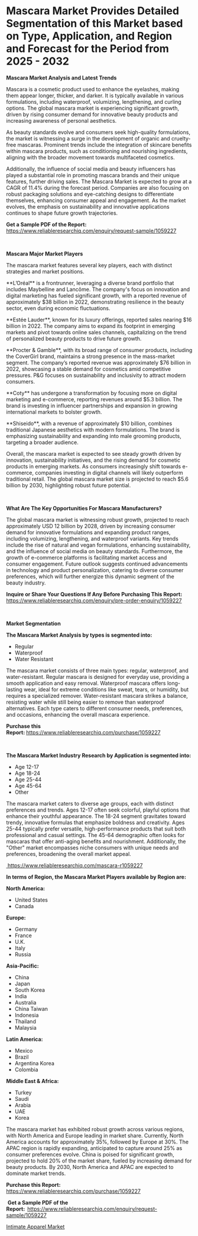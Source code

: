 <p><h1>Mascara Market Provides Detailed Segmentation of this Market based on Type, Application, and Region and Forecast for the Period from 2025 - 2032</h1></p><p><strong>Mascara Market Analysis and Latest Trends</strong></p>
<p><p>Mascara is a cosmetic product used to enhance the eyelashes, making them appear longer, thicker, and darker. It is typically available in various formulations, including waterproof, volumizing, lengthening, and curling options. The global mascara market is experiencing significant growth, driven by rising consumer demand for innovative beauty products and increasing awareness of personal aesthetics. </p><p>As beauty standards evolve and consumers seek high-quality formulations, the market is witnessing a surge in the development of organic and cruelty-free mascaras. Prominent trends include the integration of skincare benefits within mascara products, such as conditioning and nourishing ingredients, aligning with the broader movement towards multifaceted cosmetics. </p><p>Additionally, the influence of social media and beauty influencers has played a substantial role in promoting mascara brands and their unique features, further driving sales. The Mascara Market is expected to grow at a CAGR of 11.4% during the forecast period. Companies are also focusing on robust packaging solutions and eye-catching designs to differentiate themselves, enhancing consumer appeal and engagement. As the market evolves, the emphasis on sustainability and innovative applications continues to shape future growth trajectories.</p></p>
<p><strong>Get a Sample PDF of the Report:&nbsp;</strong> <a href="https://www.reliableresearchiq.com/enquiry/request-sample/1059227?utm_campaign=2267&utm_medium=2&utm_source=Github&utm_content=ia&utm_term=05022025&utm_id=mascara">https://www.reliableresearchiq.com/enquiry/request-sample/1059227</a></p>
<p>&nbsp;</p>
<p><strong>Mascara Major Market Players</strong></p>
<p><p>The mascara market features several key players, each with distinct strategies and market positions. </p><p>**L’Oréal** is a frontrunner, leveraging a diverse brand portfolio that includes Maybelline and Lancôme. The company's focus on innovation and digital marketing has fueled significant growth, with a reported revenue of approximately $38 billion in 2022, demonstrating resilience in the beauty sector, even during economic fluctuations.</p><p>**Estée Lauder**, known for its luxury offerings, reported sales nearing $16 billion in 2022. The company aims to expand its footprint in emerging markets and pivot towards online sales channels, capitalizing on the trend of personalized beauty products to drive future growth.</p><p>**Procter & Gamble**, with its broad range of consumer products, including the CoverGirl brand, maintains a strong presence in the mass-market segment. The company’s reported revenue was approximately $76 billion in 2022, showcasing a stable demand for cosmetics amid competitive pressures. P&G focuses on sustainability and inclusivity to attract modern consumers.</p><p>**Coty** has undergone a transformation by focusing more on digital marketing and e-commerce, reporting revenues around $5.3 billion. The brand is investing in influencer partnerships and expansion in growing international markets to bolster growth.</p><p>**Shiseido**, with a revenue of approximately $10 billion, combines traditional Japanese aesthetics with modern formulations. The brand is emphasizing sustainability and expanding into male grooming products, targeting a broader audience.</p><p>Overall, the mascara market is expected to see steady growth driven by innovation, sustainability initiatives, and the rising demand for cosmetic products in emerging markets. As consumers increasingly shift towards e-commerce, companies investing in digital channels will likely outperform traditional retail. The global mascara market size is projected to reach $5.6 billion by 2030, highlighting robust future potential.</p></p>
<p>&nbsp;</p>
<p><strong>What Are The Key Opportunities For Mascara Manufacturers?</strong></p>
<p><p>The global mascara market is witnessing robust growth, projected to reach approximately USD 12 billion by 2028, driven by increasing consumer demand for innovative formulations and expanding product ranges, including volumizing, lengthening, and waterproof variants. Key trends include the rise of natural and vegan formulations, enhancing sustainability, and the influence of social media on beauty standards. Furthermore, the growth of e-commerce platforms is facilitating market access and consumer engagement. Future outlook suggests continued advancements in technology and product personalization, catering to diverse consumer preferences, which will further energize this dynamic segment of the beauty industry.</p></p>
<p><strong>Inquire or Share Your Questions If Any Before Purchasing This Report:</strong> <a href="https://www.reliableresearchiq.com/enquiry/pre-order-enquiry/1059227?utm_campaign=2267&utm_medium=2&utm_source=Github&utm_content=ia&utm_term=05022025&utm_id=mascara">https://www.reliableresearchiq.com/enquiry/pre-order-enquiry/1059227</a></p>
<p>&nbsp;</p>
<p><strong>Market Segmentation</strong></p>
<p><strong>The Mascara Market Analysis by types is segmented into:</strong></p>
<p><ul><li>Regular</li><li>Waterproof</li><li>Water Resistant</li></ul></p>
<p><p>The mascara market consists of three main types: regular, waterproof, and water-resistant. Regular mascara is designed for everyday use, providing a smooth application and easy removal. Waterproof mascara offers long-lasting wear, ideal for extreme conditions like sweat, tears, or humidity, but requires a specialized remover. Water-resistant mascara strikes a balance, resisting water while still being easier to remove than waterproof alternatives. Each type caters to different consumer needs, preferences, and occasions, enhancing the overall mascara experience.</p></p>
<p><strong>Purchase this Report:&nbsp;</strong><a href="https://www.reliableresearchiq.com/purchase/1059227?utm_campaign=2267&utm_medium=2&utm_source=Github&utm_content=ia&utm_term=05022025&utm_id=mascara">https://www.reliableresearchiq.com/purchase/1059227</a></p>
<p>&nbsp;</p>
<p><strong>The Mascara Market Industry Research by Application is segmented into:</strong></p>
<p><ul><li>Age 12-17</li><li>Age 18-24</li><li>Age 25-44</li><li>Age 45-64</li><li>Other</li></ul></p>
<p><p>The mascara market caters to diverse age groups, each with distinct preferences and trends. Ages 12-17 often seek colorful, playful options that enhance their youthful appearance. The 18-24 segment gravitates toward trendy, innovative formulas that emphasize boldness and creativity. Ages 25-44 typically prefer versatile, high-performance products that suit both professional and casual settings. The 45-64 demographic often looks for mascaras that offer anti-aging benefits and nourishment. Additionally, the "Other" market encompasses niche consumers with unique needs and preferences, broadening the overall market appeal.</p></p>
<p><a href="https://www.reliableresearchiq.com/mascara-r1059227?utm_campaign=2267&utm_medium=2&utm_source=Github&utm_content=ia&utm_term=05022025&utm_id=mascara">&nbsp;https://www.reliableresearchiq.com/mascara-r1059227</a></p>
<p><strong>In terms of Region, the Mascara Market Players available by Region are:</strong></p>
<p>
    <p> <strong> North America: </strong>
        <ul>
            <li>United States</li>
            <li>Canada</li>
        </ul>
        </p> 
    <p> <strong> Europe: </strong>
        <ul>
            <li>Germany</li>
            <li>France</li>
            <li>U.K.</li>
            <li>Italy</li>
            <li>Russia</li>
        </ul>
        </p> 
    <p> <strong> Asia-Pacific: </strong>
        <ul>
            <li>China</li>
            <li>Japan</li>
            <li>South Korea</li>
            <li>India</li>
            <li>Australia</li>
            <li>China Taiwan</li>
            <li>Indonesia</li>
            <li>Thailand</li>
            <li>Malaysia</li>
        </ul>
        </p> 
    <p> <strong> Latin America: </strong>
        <ul>
            <li>Mexico</li>
            <li>Brazil</li>
            <li>Argentina Korea</li>
            <li>Colombia</li>
        </ul>
        </p> 
    <p> <strong> Middle East & Africa: </strong>
        <ul>
            <li>Turkey</li>
            <li>Saudi</li>
            <li>Arabia</li>
            <li>UAE</li>
            <li>Korea</li>
        </ul>
    </p>
    </p>
<p><p>The mascara market has exhibited robust growth across various regions, with North America and Europe leading in market share. Currently, North America accounts for approximately 35%, followed by Europe at 30%. The APAC region is rapidly expanding, anticipated to capture around 25% as consumer preferences evolve. China is poised for significant growth, projected to hold 20% of the market share, fueled by increasing demand for beauty products. By 2030, North America and APAC are expected to dominate market trends.</p></p>
<p><strong>Purchase this Report: </strong><a href="https://www.reliableresearchiq.com/purchase/1059227?utm_campaign=2267&utm_medium=2&utm_source=Github&utm_content=ia&utm_term=05022025&utm_id=mascara">https://www.reliableresearchiq.com/purchase/1059227</a></p>
<p>&nbsp;<strong>Get a Sample PDF of the Report:&nbsp;&nbsp;</strong><a href="https://www.reliableresearchiq.com/enquiry/request-sample/1059227?utm_campaign=2267&utm_medium=2&utm_source=Github&utm_content=ia&utm_term=05022025&utm_id=mascara">https://www.reliableresearchiq.com/enquiry/request-sample/1059227</a></p>
<p><strong></strong></p>
<p><p><a href="https://github.com/steidmindy199393/Market-Research-Report-List-1/blob/main/intimate-apparel-market.md?utm_campaign=2267&utm_medium=2&utm_source=Github&utm_content=ia&utm_term=05022025&utm_id=mascara">Intimate Apparel Market</a></p></p>